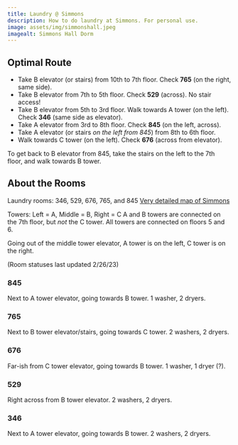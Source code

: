 ```yaml
---
title: Laundry @ Simmons
description: How to do laundry at Simmons. For personal use.
image: assets/img/simmonshall.jpeg
imagealt: Simmons Hall Dorm
---
```


## Optimal Route
- Take B elevator (or stairs) from 10th to 7th floor. Check **765** (on the right, same side).
- Take B elevator from 7th to 5th floor. Check **529** (across). No stair access!
- Take B elevator from 5th to 3rd floor. Walk towards A tower (on the left). Check **346** (same side as elevator).
- Take A elevator from 3rd to 8th floor. Check **845** (on the left, across).
- Take A elevator (or stairs *on the left from 845*) from 8th to 6th floor.
- Walk towards C tower (on the left). Check **676** (across from elevator).

To get back to B elevator from 845, take the stairs on the left to the 7th floor, and walk towards B tower.

## About the Rooms
Laundry rooms: 346, 529, 676, 765, and 845
[Very detailed map of Simmons](https://simmons-hall.scripts.mit.edu:444/rooming/)

Towers: Left = A, Middle = B, Right = C
A and B towers are connected on the 7th floor, but *not* the C tower. All towers are connected on floors 5 and 6.

Going out of the middle tower elevator, A tower is on the left, C tower is on the right.

(Room statuses last updated 2/26/23)

### 845
Next to A tower elevator, going towards B tower. 1 washer, 2 dryers.

### 765
Next to B tower elevator/stairs, going towards C tower. 2 washers, 2 dryers.

### 676
Far-ish from C tower elevator, going towards B tower. 1 washer, 1 dryer (?).

### 529
Right across from B tower elevator. 2 washers, 2 dryers.

### 346
Next to A tower elevator, going towards B tower. 2 washers, 2 dryers.
